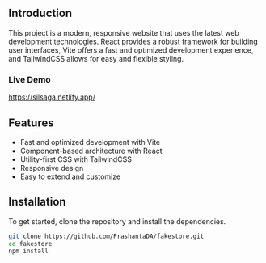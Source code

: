 ## Introduction

This project is a modern, responsive website that uses the latest web development technologies. React provides a robust framework for building user interfaces, Vite offers a fast and optimized development experience, and TailwindCSS allows for easy and flexible styling.

### Live Demo
https://silsaga.netlify.app/

## Features

- Fast and optimized development with Vite
- Component-based architecture with React
- Utility-first CSS with TailwindCSS
- Responsive design
- Easy to extend and customize

## Installation

To get started, clone the repository and install the dependencies.

```bash
git clone https://github.com/PrashantaDA/fakestore.git
cd fakestore
npm install
